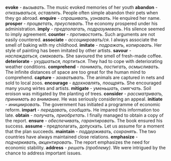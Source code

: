 **evoke** - *вызывать*. The music evoked memories of her youth
**abandon** - *отказываться, оставлять*. People often simple abandon their pets when they go abroad.
**enquire** - *спрашивать, узнавать.* He enquired her name.
**prosper** - *процветать, преуспевать*. The economy prospered under his administration.
**imply** - *предполагать, подразумевать*. His silence seemed to imply agreement.
**counter** - *противостоять*. Such arguments are not easily countered.
**associate** - *ассоциировать/ся*. I always associate the smell of baking with my childhood.
**imitate** - *подражать, копировать*. Her style of painting has been imitated by other artists. 
**savour** - *наслаждаться, смаковать*. She savoured the smell of fresh-made coffee.
**deteriorate** - *ухудшаться, портиться*. They had to cope with deteriorating weather conditions.
**comprehend** - *понимать, постигать, осмысливать*. The infinite distances of space are too great for the human mind to comprehend. 
**capture** - *захватывать*. The animals are captured in nets and sold to local zoos.
**encourage** - *вдохновлять, поощрять*. She encouraged many young wirtes and artists.
**mitigate** - *уменьшать, смягчать*. Soil eroison was mitigated by the planting of trees.
**consider** - *рассматривать, принимать во внимание*. He was seriously considering an appeal. 
**initiate** - *инициировать*. The government has initiated a programme of economic reform.
**impart** - *передавать, сообщать*. He impared this information too late. 
**obtain** - *получать, приобретать*. I finally managed to obtain a copy of the report.
**ensure** - *обеспечивать, гарантировать*. The book ensured his success.
**assume** - предполагать, допускать. Let us assume for a moment that the plan succeeds.
**maintain** - *поддерживать, сохранять*. The two countries have always maintained close relations.
**emphasize** - *подчеркивать, акцентировать*. The report emphasizes the need for economic stability.
**address** - *решать (проблему)*. We were intrigued by the chance to address important issues.